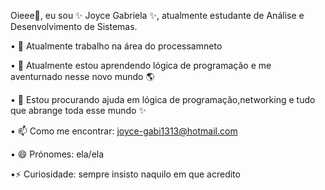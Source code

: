Oieee👋, eu sou ✨ Joyce Gabriela ✨, atualmente estudante de Análise e Desenvolvimento de Sistemas.

• 🔭 Atualmente trabalho na área do processamneto

• 🌱 Atualmente estou aprendendo lógica de programação e me aventurnado nesse novo mundo 🌎

• 🤔 Estou procurando ajuda em lógica de programação,networking e tudo que abrange toda esse mundo ✨

• 📫 Como me encontrar: joyce-gabi1313@hotmail.com

• 😄 Prónomes: ela/ela

•⚡ Curiosidade: sempre insisto naquilo em que acredito

